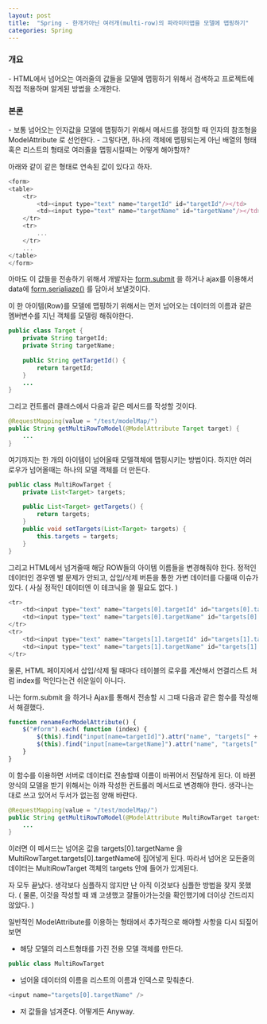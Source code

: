 ```yaml
---
layout: post
title:  "Spring - 한개가아닌 여러개(multi-row)의 파라미터맵을 모델에 맵핑하기"
categories: Spring
---
```


<h3>개요</h3>
- HTML에서 넘어오는 여러줄의 값들을 모델에 맵핑하기 위해서 검색하고 프로젝트에 직접 적용하며 알게된 방법을 소개한다. 

<h3>본론</h3>
- 보통 넘어오는 인자값을 모델에 맵핑하기 위해서 메서드를 정의할 때 인자의 참조형을 ModelAttribute 로 선언한다. 
- 그렇다면, 하나의 객체에 맵핑되는게 아닌 배열의 형태 혹은 리스트의 형태로 여러줄을 맵핑시킬때는 어떻게 해야할까?

아래와 같이 같은 형태로 연속된 값이 있다고 하자.

```javascript
<form>
<table>
    <tr>
        <td><input type="text" name="targetId" id="targetId"/></td>
        <td><input type="text" name="targetName" id="targetName"/></td>
    </tr>
    <tr>
        ...
    </tr>
    ...
</table>
</form>
```

아마도 이 값들을 전송하기 위해서 개발자는 [form.submit](http://api.jquery.com/submit/) 을 하거나 ajax를 이용해서 
data에 [form.serialiaze()](http://api.jquery.com/serialize/) 를 담아서 보낼것이다.

이 한 아이템(Row)를 모델에 맵핑하기 위해서는 먼저 넘어오는 데이터의 이름과 같은 멤버변수를 지닌 
객체를 모델링 해줘야한다.

```java
public class Target {
    private String targetId;
    private String targetName;
    
    public String getTargetId() {
        return targetId;
    }
    ...
}
```

그리고 컨트롤러 클래스에서 다음과 같은 메서드를 작성할 것이다.

```java
@RequestMapping(value = "/test/modelMap/")
public String getMultiRowToModel(@ModelAttribute Target target) {
    ...
}
```

여기까지는 한 개의 아이템이 넘어올때 모델객체에 맵핑시키는 방법이다.
하지만 여러 로우가 넘어올때는 하나의 모델 객체를 더 만든다.

```java
public class MultiRowTarget {
    private List<Target> targets;
    
    public List<Target> getTargets() {
        return targets;
    }
    public void setTargets(List<Target> targets) {
        this.targets = targets;
    }
}
```

그리고 HTML에서 넘겨줄때 해당 ROW들의 아이템 이름들을 변경해줘야 한다.
정적인 데이터인 경우엔 별 문제가 안되고, 삽입/삭제 버튼을 통한 가변 데이터를 다룰때 이슈가 있다.
( 사실 정적인 데이터엔 이 테크닉을 쓸 필요도 없다. )

```java
<tr>
    <td><input type="text" name="targets[0].targetId" id="targets[0].targetId"/></td>
    <td><input type="text" name="targets[0].targetName" id="targets[0].targetName"/></td>
</tr>
<tr>
    <td><input type="text" name="targets[1].targetId" id="targets[1].targetId"/></td>
    <td><input type="text" name="targets[1].targetName" id="targets[1].targetName"/></td>
</tr>
```

물론, HTML 페이지에서 삽입/삭제 될 때마다 테이블의 로우를 계산해서 
연결리스트 처럼 index를 먹인다는건 쉬운일이 아니다.

나는 form.submit 을 하거나 Ajax를 통해서 전송할 시 그때 다음과 같은 함수를 작성해서 해결했다.

```javascript
function renameForModelAttribute() {
    $("#form").each( function (index) {
        $(this).find("input[name=targetId]").attr("name", "targets[" + index + "].targetId");
        $(this).find("input[name=targetName]").attr("name", "targets[" + index + "].targetName");
    }
}
```

이 함수를 이용하면 서버로 데이터로 전송할때 이름이 바뀌어서 전달하게 된다.
이 바뀐 양식의 모델을 받기 위해서는 아까 작성한 컨트롤러 메서드로 변경해야 한다.
생각나는대로 쓰고 있어서 두서가 없는점 양해 바란다.

```java
@RequestMapping(value = "/test/modelMap/")
public String getMultiRowToModel(@ModelAttribute MultiRowTarget targets) {
    ...
}
```

이러면 이 메서드는 넘어온 값을 targets[0].targetName 을 MultiRowTarget.targets[0].targetName에 집어넣게 된다. 
따라서 넘어온 모든줄의 데이터는 MultiRowTarget 객체의 targets 안에 들어가 있게된다.

자 모두 끝났다.
생각보다 심플하지 않지만 난 아직 이것보다 심플한 방법을 찾지 못했다.
( 물론, 이것을 작성할 때 꽤 고생했고 잘돌아가는것을 확인했기에 더이상 건드리지 않았다. )

일반적인 ModelAttribute를 이용하는 형태에서 추가적으로 해야할 사항을 다시 되짚어보면
- 해당 모델의 리스트형태를 가진 전용 모델 객체를 만든다. 
```java 
public class MultiRowTarget 
```
- 넘어올 데이터의 이름을 리스트의 이름과 인덱스로 맞춰춘다.
```javascript 
<input name="targets[0].targetName" />
```
- 저 값들을 넘겨준다. 어떻게든 Anyway.
